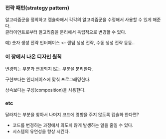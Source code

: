 ### 전략 패턴(strategy pattern)

알고리즘군을 정의하고 캡슐화해서 각각의 알고리즘군을 수정해서 사용할 수 있게 해준다.  
클라이언트로부터 알고리즘을 분리해서 독립적으로 변경할 수 있다.

예) 숫자 생성 전략 인터페이스 <- 랜덤 생성 전략, 수동 생성 전략 등등..

### 이 장에서 나온 디자인 원칙

변경되는 부분과 변경되지 않는 부분을 분리한다.

구현보다는 인터페이스에 맞춰 프로그래밍한다.

상속보다는 구성(composition)을 사용한다.

### etc

달라지는 부분을 찾아서 나머지 코드에 영향을 주지 않도록 캡슐화 한다면?
- 코드를 변경하는 과정에서 의도치 않게 발생하는 일을 줄일 수 있다.
- 시스템의 유연성을 향상 시킨다.

